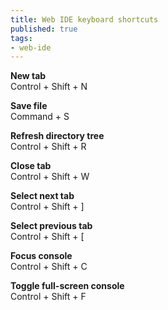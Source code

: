 ```yaml
---
title: Web IDE keyboard shortcuts
published: true
tags:
- web-ide
---
```


**New tab**
<br />Control + Shift + N

**Save file**
<br />Command + S

**Refresh directory tree**
<br />Control + Shift + R

**Close tab**
<br />Control + Shift + W

**Select next tab**
<br />Control + Shift + ]

**Select previous tab**
<br />Control + Shift + [

**Focus console**
<br />Control + Shift + C

**Toggle full-screen console**
<br />Control + Shift + F
